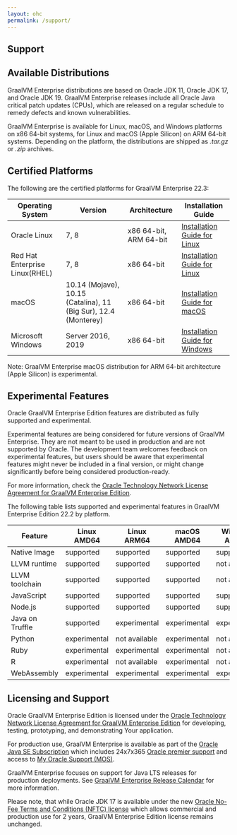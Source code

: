 ```yaml
---
layout: ohc
permalink: /support/
---
```


## Support

## Available Distributions

GraalVM Enterprise distributions are based on Oracle JDK 11, Oracle JDK 17, and Oracle JDK 19.
GraalVM Enterprise releases include all Oracle Java critical patch updates (CPUs), which are released on a regular schedule to remedy defects and known vulnerabilities.

GraalVM Enterprise is available for Linux, macOS, and Windows platforms on x86 64-bit systems, for Linux and macOS (Apple Silicon) on ARM 64-bit systems.
Depending on the platform, the distributions are shipped as *.tar.gz* or *.zip* archives.

## Certified Platforms

The following are the certified platforms for GraalVM Enterprise 22.3:

| Operating System 	| Version 	| Architecture 	| Installation Guide 	|
|------------------------------------	|--------------	|--------------	|-------------------------------------------------------------------------------------------------------------------------------------------------------------------------------------	|
| Oracle Linux 	| 7, 8 	| x86 64-bit, ARM 64-bit	| [Installation Guide for Linux](../getting-started/graalvm-enterprise/oci/installation-compute-instance-with-OL.md) 	|
| Red Hat Enterprise Linux(RHEL) 	| 7, 8 	| x86 64-bit 	| [Installation Guide for Linux](../getting-started/graalvm-enterprise/installation-linux.md) 	|
| macOS 	| 10.14 (Mojave), 10.15 (Catalina), 11 (Big Sur), 12.4 (Monterey)	| x86 64-bit	| [Installation Guide for macOS](../getting-started/graalvm-enterprise/installation-macos.md) 	|
| Microsoft Windows 	| Server 2016, 2019	| x86 64-bit 	| [Installation Guide for Windows](../getting-started/graalvm-enterprise/installation-windows.md) 	|

Note: GraalVM Enterprise macOS distribution for ARM 64-bit architecture (Apple Silicon) is experimental.

## Experimental Features

Oracle GraalVM Enterprise Edition features are distributed as fully supported and experimental.

Experimental features are being considered for future versions of GraalVM Enterprise.
They are not meant to be used in production and are not supported by Oracle.
The development team welcomes feedback on experimental features, but users should be aware that experimental features might never be included in a final version, or might change significantly before being considered production-ready.

For more information, check the [Oracle Technology Network License Agreement for GraalVM Enterprise Edition](https://www.oracle.com/downloads/licenses/graalvm-otn-license.html).

The following table lists supported and experimental features in GraalVM Enterprise Edition 22.2 by platform.

| Feature         | Linux AMD64   | Linux ARM64   | macOS AMD64   | Windows AMD64 |
|-----------------|---------------|---------------|---------------|---------------|
| Native Image    | supported     | supported     | supported     | supported     |
| LLVM runtime    | supported     | supported     | supported     | not available |
| LLVM toolchain  | supported     | supported     | supported     | not available |
| JavaScript      | supported     | supported     | supported     | supported     |
| Node.js         | supported     | supported     | supported     | supported     |
| Java on Truffle | supported     | experimental  | experimental  | experimental  |
| Python          | experimental  | not available | experimental  | not available |
| Ruby            | experimental  | experimental  | experimental  | not available |
| R               | experimental  | not available | experimental  | not available |
| WebAssembly     | experimental  | experimental  | experimental  | experimental  |


## Licensing and Support

Oracle GraalVM Enterprise Edition is licensed under the [Oracle Technology Network License Agreement for GraalVM Enterprise Edition](https://www.oracle.com/downloads/licenses/graalvm-otn-license.html) for developing, testing, prototyping, and demonstrating Your application.

For production use, GraalVM Enterprise is available as part of the [Oracle Java SE Subscription](https://www.oracle.com/uk/java/java-se-subscription/) which includes 24x7x365 [Oracle premier support](https://www.oracle.com/support/premier/) and access to [My Oracle Support (MOS)](https://www.oracle.com/support/).

GraalVM Enterprise focuses on support for Java LTS releases for production deployments.
See [GraalVM Enterprise Release Calendar](../../release-notes/enterprise/graalvm-ee-release-calendar.md) for more information.

Please note, that while Oracle JDK 17 is available under the new [Oracle No-Fee Terms and Conditions (NFTC) license](https://www.oracle.com/downloads/licenses/no-fee-license.html) which allows commercial and production use for 2 years, GraalVM Enterprise Edition license remains unchanged.